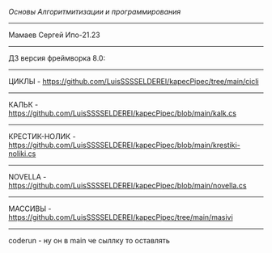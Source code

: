*Основы Алгоритмитизации и программирования*
____
Мамаев Сергей Ипо-21.23
_____
ДЗ версия фреймворка 8.0:
_____
ЦИКЛЫ - https://github.com/LuisSSSSELDEREI/kapecPipec/tree/main/cicli
_____
КАЛЬК - https://github.com/LuisSSSSELDEREI/kapecPipec/blob/main/kalk.cs
_____
КРЕСТИК-НОЛИК - https://github.com/LuisSSSSELDEREI/kapecPipec/blob/main/krestiki-noliki.cs
_____
NOVELLA - https://github.com/LuisSSSSELDEREI/kapecPipec/blob/main/novella.cs
_____
МАССИВЫ - https://github.com/LuisSSSSELDEREI/kapecPipec/tree/main/masivi
_____
coderun - ну он в main че сыллку то оставлять
